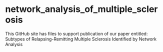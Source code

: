 # network_analysis_of_multiple_sclerosis
This GitHub site has files to support publication of our paper entitled: 
Subtypes of Relapsing-Remitting Multiple Sclerosis Identified by Network Analysis

